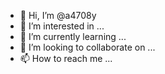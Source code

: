- 👋 Hi, I’m @a4708y
- 👀 I’m interested in ...
- 🌱 I’m currently learning ...
- 💞️ I’m looking to collaborate on ...
- 📫 How to reach me ...

<!---
a4708y/a4708y is a ✨ special ✨ repository because its `README.md` (this file) appears on your GitHub profile.
You can click the Preview link to take a look at your changes.
--->
